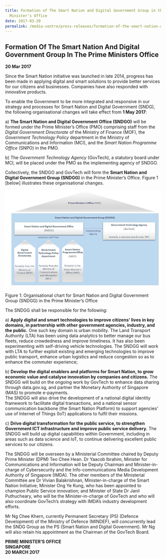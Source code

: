 ```yaml
---
title: Formation of The Smart Nation and Digital Government Group in the Prime
  Minister’s Office
date: 2017-03-20
permalink: /media-centre/press-releases/formation-of-the-smart-nation-and-digital-government-group-in-the-prime-ministers-office/
---
```

## Formation Of The Smart Nation And Digital Government Group In The Prime Ministers Office

**20 Mar 2017**

Since the Smart Nation initiative was launched in late 2014, progress has been made in applying digital and smart solutions to provide better services for our citizens and businesses. Companies have also responded with innovative products.  
  
To enable the Government to be more integrated and responsive in our strategy and processes for Smart Nation and Digital Government (SNDG), the following organisational changes will take effect from  **1 May 2017**:  
  
a)  **The Smart Nation and Digital Government Office (SNDGO)**  will be formed under the Prime Minister’s Office (PMO) comprising staff from the  _Digital Government Directorate_  of the Ministry of Finance (MOF), the  _Government Technology Policy_  department in the Ministry of Communications and Information (MCI), and the  _Smart Nation Programme Office_  (SNPO) in the PMO.
 
b) The  _Government Technology Agency_  (GovTech), a statutory board under MCI, will be placed under the PMO as the implementing agency of SNDGO.

Collectively, the SNDGO and GovTech will form the  **Smart Nation and Digital Government Group (SNDGG)**  in the Prime Minister’s Office. Figure 1 [below] illustrates these organisational changes.  

![SNDGG Organisational Chart ](/images/sndgo-media-centre/press-release/2017-2019/SNDGG-organisational-chart-r2.jpeg)

Figure 1: Organisational chart for Smart Nation and Digital Government Group (SNDGG) in the Prime Minister’s Office

The SNDGG shall be responsible for the following:

a) **Apply digital and smart technologies to improve citizens’ lives in key domains, in partnership with other government agencies, industry, and the public.**  One such key domain is urban mobility. The Land Transport Authority (LTA) has been using data analytics to better manage our bus fleets, reduce crowdedness and improve timeliness. It has also been experimenting with self-driving vehicle technologies. The SNDGG will work with LTA to further exploit existing and emerging technologies to improve public transport, enhance urban logistics and reduce congestion so as to enhance the commuter experience;

b)  **Develop the digital enablers and platforms for Smart Nation, to grow economic value and catalyse innovation by companies and citizens.**  The SNDGG will build on the ongoing work by GovTech to enhance data sharing through data.gov.sg, and partner the Monetary Authority of Singapore (MAS) to promote e-payments.  
The SNDGG will also drive the development of a national digital identity framework to facilitate digital transactions, and a national sensor communication backbone (the Smart Nation Platform) to support agencies’ use of Internet of Things (IoT) applications to fulfil their missions.

c)  **Drive digital transformation for the public service, to strengthen Government ICT infrastructure and improve public service delivery.**  The SNDGG will build up digital capabilities within Government, including in areas such as data science and IoT, to continue delivering excellent public services to our citizens.

The SNDGG will be overseen by a Ministerial Committee chaired by Deputy Prime Minister (DPM) Teo Chee Hean. Dr Yaacob Ibrahim, Minister for Communications and Information will be Deputy Chairman and Minister-in-charge of Cybersecurity and the Info-communications Media Development Authority of Singapore (IMDA). The other members of the Ministerial Committee are Dr Vivian Balakrishnan, Minister-in-charge of the Smart Nation Initiative; Minister Ong Ye Kung, who has been appointed to champion Public Service innovation; and Minister of State Dr Janil Puthucheary, who will be the Minister-in-charge of GovTech and who will also coordinate GovTech’s strategy with IMDA’s industry development efforts.

Mr Ng Chee Khern, currently Permanent Secretary (PS) (Defence Development) of the Ministry of Defence (MINDEF), will concurrently lead the SNDG Group as the PS (Smart Nation and Digital Government). Mr Ng will also retain his appointment as the Chairman of the GovTech Board.

 **PRIME MINISTER’S OFFICE  
SINGAPORE  
20 MARCH 2017**